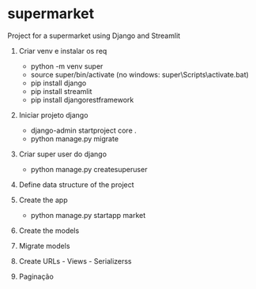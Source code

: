 # supermarket
Project for a supermarket using Django and Streamlit 

1. Criar venv e instalar os req
    - python -m venv super
    - source super/bin/activate (no windows: super\Scripts\activate.bat)
    - pip install django
    - pip install streamlit
    - pip install djangorestframework

2. Iniciar projeto django 
    - django-admin startproject core .
    - python manage.py migrate

3. Criar super user do django
    - python manage.py createsuperuser

4. Define data structure of the project

5. Create the app
    - python manage.py startapp market

6. Create the models

7. Migrate models

8. Create URLs - Views - Serializerss

8. Paginação